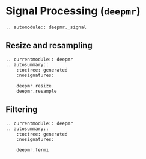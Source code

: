# Signal Processing  (`deepmr`)

```{eval-rst}
.. automodule:: deepmr._signal
```

## Resize and resampling
```{eval-rst}
.. currentmodule:: deepmr 
.. autosummary::
	:toctree: generated
	:nosignatures:
	
	deepmr.resize
	deepmr.resample
```

## Filtering
```{eval-rst}
.. currentmodule:: deepmr 
.. autosummary::
	:toctree: generated
	:nosignatures:
	
	deepmr.fermi
```
